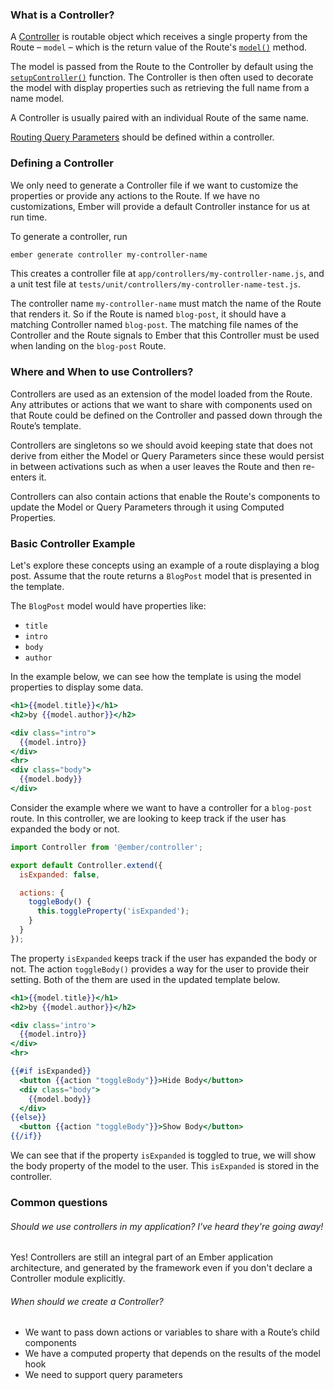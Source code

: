 ### What is a Controller?

A [Controller](https://emberjs.com/api/ember/release/classes/Controller) is routable object which receives a single property from the Route – `model` – which is the return value of the Route's [`model()`](https://emberjs.com/api/ember/3.3/classes/Route/methods?anchor=model) method.

The model is passed from the Route to the Controller by default using the [`setupController()`](https://www.emberjs.com/api/ember/3.3/classes/Route/methods/setupController?anchor=setupController) function. The Controller is then often used to decorate the model with display properties such as retrieving the full name from a name model.

A Controller is usually paired with an individual Route of the same name.

[Routing Query Parameters](https://guides.emberjs.com/release/routing/query-params/) should be defined within a controller.

### Defining a Controller

We only need to generate a Controller file if we want to customize the properties or provide any actions to the Route. If we have no customizations, Ember will provide a default Controller instance for us at run time.

To generate a controller, run
```bash
ember generate controller my-controller-name
```

This creates a controller file at `app/controllers/my-controller-name.js`, and a unit test file at `tests/unit/controllers/my-controller-name-test.js`.

The controller name `my-controller-name` must match the name of the Route that renders it. So if the Route is named `blog-post`, it should have a matching Controller named `blog-post`. The matching file names of the Controller and the Route signals to Ember that this Controller must be used when landing on the `blog-post` Route.

### Where and When to use Controllers?

Controllers are used as an extension of the model loaded from the Route. Any attributes or actions that we want to share with components used on that Route could be defined on the Controller and passed down through the Route’s template.

Controllers are singletons so we should avoid keeping state that does not derive from either the Model or Query Parameters since these would persist in between activations such as when a user leaves the Route and then re-enters it.

Controllers can also contain actions that enable the Route's components to update the Model or Query Parameters through it using Computed Properties.

### Basic Controller Example

Let's explore these concepts using an example of a route displaying a blog post. Assume that the route returns a `BlogPost` model that is presented in the template.

The `BlogPost` model would have properties like:

* `title`
* `intro`
* `body`
* `author`

In the example below, we can see how the template is using the model properties to display some data.

```handlebars {data-filename=app/templates/blog-post.hbs}
<h1>{{model.title}}</h1>
<h2>by {{model.author}}</h2>

<div class="intro">
  {{model.intro}}
</div>
<hr>
<div class="body">
  {{model.body}}
</div>
```

Consider the example where we want to have a controller for a `blog-post` route. In this controller, we are looking to keep track if the user has expanded the body or not.

```javascript {data-filename=app/controllers/blog-post.js}
import Controller from '@ember/controller';

export default Controller.extend({
  isExpanded: false,

  actions: {
    toggleBody() {
      this.toggleProperty('isExpanded');
    }
  }
});
```

The property `isExpanded` keeps track if the user has expanded the body or not. The action `toggleBody()` provides a way for the user to provide their setting. Both of the them are used in the updated template below.

```handlebars {data-filename=app/templates/blog-post.hbs}
<h1>{{model.title}}</h1>
<h2>by {{model.author}}</h2>

<div class='intro'>
  {{model.intro}}
</div>
<hr>

{{#if isExpanded}}
  <button {{action "toggleBody"}}>Hide Body</button>
  <div class="body">
    {{model.body}}
  </div>
{{else}}
  <button {{action "toggleBody"}}>Show Body</button>
{{/if}}
```

We can see that if the property `isExpanded` is toggled to true, we will show the body property of the model to the user. This `isExpanded` is stored in the controller.

### Common questions

###### Should we use controllers in my application? I've heard they're going away!

Yes! Controllers are still an integral part of an Ember application architecture, and generated by the framework even if you don't declare a Controller module explicitly.

###### When should we create a Controller?

* We want to pass down actions or variables to share with a Route’s child components
* We have a computed property that depends on the results of the model hook
* We need to support query parameters

